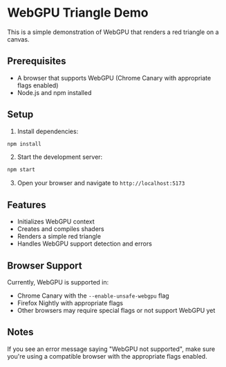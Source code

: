 # WebGPU Triangle Demo

This is a simple demonstration of WebGPU that renders a red triangle on a canvas.

## Prerequisites

- A browser that supports WebGPU (Chrome Canary with appropriate flags enabled)
- Node.js and npm installed

## Setup

1. Install dependencies:
```bash
npm install
```

2. Start the development server:
```bash
npm start
```

3. Open your browser and navigate to `http://localhost:5173`

## Features

- Initializes WebGPU context
- Creates and compiles shaders
- Renders a simple red triangle
- Handles WebGPU support detection and errors

## Browser Support

Currently, WebGPU is supported in:
- Chrome Canary with the `--enable-unsafe-webgpu` flag
- Firefox Nightly with appropriate flags
- Other browsers may require special flags or not support WebGPU yet

## Notes

If you see an error message saying "WebGPU not supported", make sure you're using a compatible browser with the appropriate flags enabled. 